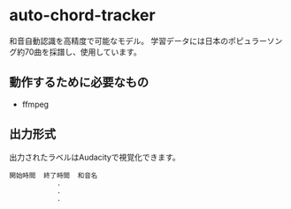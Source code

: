 # auto-chord-tracker

和音自動認識を高精度で可能なモデル。
学習データには日本のポピュラーソング約70曲を採譜し、使用しています。

## 動作するために必要なもの
 - ffmpeg

## 出力形式
出力されたラベルはAudacityで視覚化できます。

    開始時間  終了時間  和音名
                .
                .
                .
